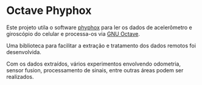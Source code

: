 # Octave Phyphox

Este projeto utila o software [phyphox]() para ler os dados de acelerômetro e giroscópio do celular e processa-os via [GNU Octave](). 

Uma biblioteca para facilitar a extração e tratamento dos dados remotos foi desenvolvida.

Com os dados extraídos, vários experimentos envolvendo odometria, sensor fusion, processamento de sinais, entre outras áreas podem ser realizados.  
